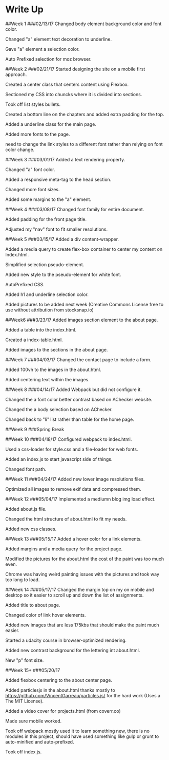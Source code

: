 # Write Up

##Week 1
###02/13/17
Changed body element background color and font color.

Changed "a" element text decoration to underline.

Gave "a" element a selection color.

Auto Prefixed selection for moz browser.

##Week 2
###02/21/17
Started designing the site on a mobile first approach.

Created a center class that centers content using Flexbox.

Sectioned my CSS into chuncks where it is divided into sections.

Took off list styles bullets.

Created a bottom line on the chapters and added extra padding for the top.

Added a underline class for the main page.

Added more fonts to the page.

need to change the link styles to a different font rather than relying on font color change.

##Week 3
###03/01/17
Added a text rendering  property.

Changed "a" font color.

Added a responsive meta-tag to the head section.

Changed more font sizes.

Added some margins to the "a" element.

##Week 4
###03/08/17
Changed font family for entire document.

Added padding for the front page title.

Adjusted my "nav" font to fit smaller resolutions.

##Week 5
###03/15/17
Added a div content-wrapper.

Added a media query to create flex-box container to center my content on Index.html.

Simplified selection pseudo-element.

Added new style to the pseudo-element for white font.

AutoPrefixed CSS.

Added h1 and underline selection color.

Added pictures to be added next week (Creative Commons License free to use without attribution from stocksnap.io)

##Week6
###3/23/17
Added images section element to the about page.

Added a table into the index.html.

Created a index-table.html.

Added images to the sections in the about page.



##Week 7
###04/03/17
Changed the contact page to include a form.

Added 100vh to the images in the about.html.

Added centering text within the images.


##Week 8
###04/14/17
Added Webpack but did not configure it.

Changed the a font color better contrast based on AChecker website.

Changed the a body selection based on AChecker.

Changed back to "li" list rather than table for the home page.

##Week 9
###Spring Break

##Week 10
###04/18/17
Configured webpack to index.html.

Used a css-loader for style.css and a file-loader for web fonts.

Added an index.js to start javascript side of things.

Changed font path.

##Week 11
###04/24/17
Added new lower image resolutions files.

Optimized all images to remove exif data and compressed them.

##Week 12
###05/04/17
Implemented a mediumn blog img load effect.

Added about.js file.

Changed the html structure of about.html to fit my needs.

Added new css classes.


##Week 13
###05/15/17
Added a hover color for a link elements.

Added margins and a media query for the project page.

Modified the pictures for the about.html the cost of the paint was too much even.

Chrome was having weird painting issues with the pictures and took way too long to load.


##Week 14
###05/17/17
Changed the margin top on my on mobile and desktop so it easier to scroll up and down the list of assignments.

Added title to about page.

Changed color of link hover elements.

Added new images that are less 175kbs that should make the paint much easier.

Started a udacity course in browser-optimized rendering.

Added new contrast background for the lettering int about.html.

New "p" font size.

##Week 15+
###05/20/17

Added flexbox centering to the about center page.

Added particlesjs in the about.html thanks mostly to https://github.com/VincentGarreau/particles.js/ for the hard work (Uses a The MIT License).

Added a video cover for projects.html (from coverr.co)

Made sure mobile worked.

Took off webpack mostly used it to learn something new, there is no modules in this project, should have used something like gulp or grunt to auto-minified and auto-prefixed.

Took off index.js.
